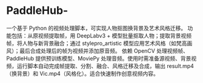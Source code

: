 # PaddleHub-
一个基于 Python 的视频处理脚本，可实现人物抠图换背景及艺术风格迁移。  功能包括：从原视频提取帧，用 DeepLabv3 + 模型批量抠取人物；提取背景视频帧，将人物与新背景融合；通过 stylepro_artistic 模型应用艺术风格（如梵高画风）；最后合成处理后的帧为视频并添加原音频。  依赖 OpenCV 处理视频帧、PaddleHub 提供预训练模型、MoviePy 处理音频。使用时需准备源视频、背景视频，运行脚本自动完成帧提取、分割、融合、风格迁移及合成，输出 result.mp4（换背景）和 Vic.mp4（风格化）。适合快速制作创意视频内容。
